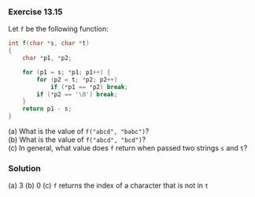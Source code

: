 ### Exercise 13.15
Let `f` be the following function:

```c
int f(char *s, char *t)
{
    char *p1, *p2;

    for (p1 = s; *p1; p1++) {
        for (p2 = t; *p2; p2++)
            if (*p1 == *p2) break;
        if (*p2 == '\0') break;
    }
    return p1 - s;
}
```

(a) What is the value of `f("abcd", "babc")`?  
(b) What is the value of `f("abcd", "bcd")`?  
(c) In general, what value does `f` return when passed two strings `s` and `t`?

### Solution

(a) 3
(b) 0
(c) `f` returns the index of a character that is not in `t`
